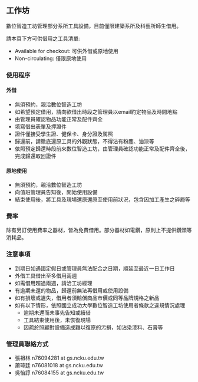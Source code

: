 ## 工作坊
數位智造工坊管理部分系所工具設備，目前僅限建築系所及科藝所師生借用。

請本頁下方可供借用之工具清單:
* Available for checkout: 可供外借或原地使用
* Non-circulating: 僅限原地使用


### 使用程序
#### 外借
* 無須預約，親洽數位智造工坊
* 如希望預定借用，請向欲借出時段之管理員以email約定物品及時間地點
* 由管理員確認物品功能正常及配件齊全
* 填寫借出表單及押證件
* 證件僅接受學生證、健保卡、身分證及駕照
* 歸還前，請徹底還原工具的外觀狀態，不得沾有粉塵、油漆等
* 依照預定歸還時段前來數位智造工坊，由管理員確認功能正常及配件齊全後，完成歸還取回證件

#### 原地使用
* 無須預約，親洽數位智造工坊
* 向值班管理員告知後，開始使用設備
* 結束使用後，將工具及現場還原還原至使用前狀況，包含因加工產生之碎屑等

### 費率
除有另訂使用費率之器材，皆為免費借用。部分器材如電鑽，原則上不提供鑽頭等消耗品。

### 注意事項
* 到期日如遇國定假日或管理員無法配合之日期，順延至最近一日工作日
* 外借工具借出至多借用兩週
* 如需借用超過兩週，請洽工坊經理
* 有逾期未還的物品，歸還前無法再借用或使用設備
* 如有損壞或遺失，借用者須賠償商品市價或同等品牌規格之新品
* 如有以下情形，依照國立成功大學數位智造工坊使用者條款之違規情況處理
  * 逾期未還而未事先告知或續借
  * 工具結束使用後，未恢復現場
  * 因疏於照顧對設備造成難以復原的污損，如沾染漆料、石膏等

### 管理員聯絡方式
* 張祖林 n76094281 at gs.ncku.edu.tw
* 蕭瑋廷 n76081018 at gs.ncku.edu.tw
* 吳怡諄 n76084155 at gs.ncku.edu.tw

 
